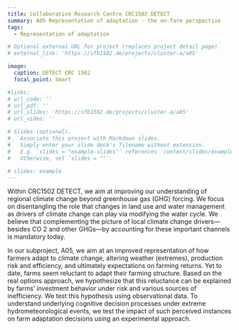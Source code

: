 ```yaml
---
title: Collaborative Research Centre CRC1502 DETECT
summary: A05 Representation of adaptation - the on-farm perspective
tags:
  - Representation of adaptation

# Optional external URL for project (replaces project detail page).
# external_link: 'https://sfb1502.de/projects/cluster-a/a05'

image:
  caption: DETECT CRC 1502
  focal_point: Smart

#links: 
# url_code: ''
# url_pdf: ''
# url_slides: 'https://sfb1502.de/projects/cluster-a/a05'
# url_video: ''

# Slides (optional).
#   Associate this project with Markdown slides.
#   Simply enter your slide deck's filename without extension.
#   E.g. `slides = "example-slides"` references `content/slides/example-slides.md`.
#   Otherwise, set `slides = ""`.

# slides: example
---
```


Within CRC1502 DETECT, we aim at improving our understanding of regional climate change beyond greenhouse gas (GHG) forcing. We focus on disentangling the role that changes in land use and water management as drivers of climate change can play via modifying the water cycle. We believe that complementing the picture of local climate change drivers—besides CO 2 and other GHGs—by accounting for these important channels is mandatory today.

In our subproject, A05, we aim at an improved representation of how farmers adapt to climate change, altering weather (extremes), production risk and efficiency, and ultimately expectations on farming returns. Yet to date, farms seem reluctant to adapt their farming structure. Based on the real options approach, we hypothesize that this reluctance can be explained by farms’ investment behavior under risk and various sources of inefficiency. We test this hypothesis using observational data. To understand underlying cognitive decision processes under extreme hydrometeorological events, we test the impact of such perceived instances on farm adaptation decisions using an experimental approach. 

